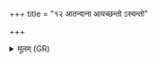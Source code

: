 +++
title = "१२ आतन्वाना आयच्छन्तो ऽस्यन्तो"

+++
<details><summary>मूलम् (GR)</summary>

आतन्वाना आयच्छन्तो  
ऽस्यन्तो ये च धावथ ।  
निर्हस्ताः शत्रव स्थन- +++(Bhatt. stendro)+++  
-इन्द्रो वो ऽद्य पराशरीत् ॥
</details>